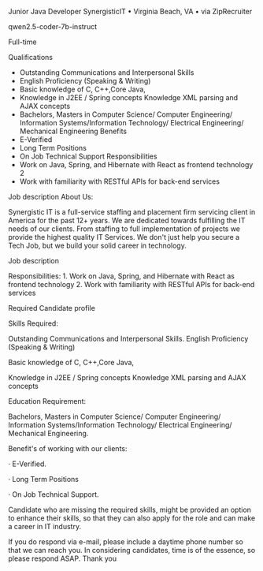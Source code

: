 Junior Java Developer
SynergisticIT • Virginia Beach, VA • via ZipRecruiter

qwen2.5-coder-7b-instruct


Full-time

Qualifications
* Outstanding Communications and Interpersonal Skills
* English Proficiency (Speaking & Writing)
* Basic knowledge of C, C++,Core Java,
* Knowledge in J2EE / Spring concepts Knowledge XML parsing and AJAX concepts
* Bachelors, Masters in Computer Science/ Computer Engineering/ Information Systems/Information Technology/ Electrical Engineering/ Mechanical Engineering
Benefits
* E-Verified
* Long Term Positions
* On Job Technical Support
Responsibilities
* Work on Java, Spring, and Hibernate with React as frontend technology 2
* Work with familiarity with RESTful APIs for back-end services

Job description
About Us:

Synergistic IT is a full-service staffing and placement firm servicing client in America for the past 12+ years. We are dedicated towards fulfilling the IT needs of our clients. From staffing to full implementation of projects we provide the highest quality IT Services. We don't just help you secure a Tech Job, but we build your solid career in technology.

Job description

Responsibilities: 1. Work on Java, Spring, and Hibernate with React as frontend technology 2. Work with familiarity with RESTful APIs for back-end services

Required Candidate profile

Skills Required:

Outstanding Communications and Interpersonal Skills. English Proficiency (Speaking & Writing)

Basic knowledge of C, C++,Core Java,

Knowledge in J2EE / Spring concepts Knowledge XML parsing and AJAX concepts

Education Requirement:

Bachelors, Masters in Computer Science/ Computer Engineering/ Information Systems/Information Technology/ Electrical Engineering/ Mechanical Engineering.

Benefit's of working with our clients:

· E-Verified.

· Long Term Positions

· On Job Technical Support.

Candidate who are missing the required skills, might be provided an option to enhance their skills, so that they can also apply for the role and can make a career in IT industry.

If you do respond via e-mail, please include a daytime phone number so that we can reach you. In considering candidates, time is of the essence, so please respond ASAP. Thank you